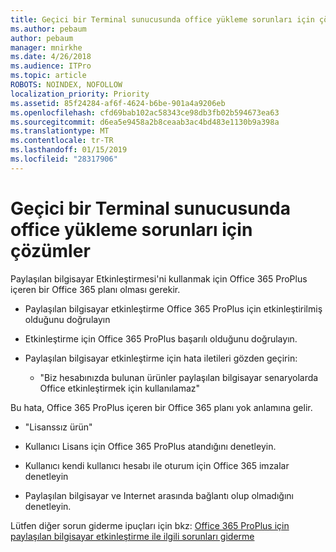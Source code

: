 ```yaml
---
title: Geçici bir Terminal sunucusunda office yükleme sorunları için çözümler
ms.author: pebaum
author: pebaum
manager: mnirkhe
ms.date: 4/26/2018
ms.audience: ITPro
ms.topic: article
ROBOTS: NOINDEX, NOFOLLOW
localization_priority: Priority
ms.assetid: 85f24284-af6f-4624-b6be-901a4a9206eb
ms.openlocfilehash: cfd69bab102ac58343ce98db3fb02b594673ea63
ms.sourcegitcommit: d6ea5e9458a2b8ceaab3ac4bd483e1130b9a398a
ms.translationtype: MT
ms.contentlocale: tr-TR
ms.lasthandoff: 01/15/2019
ms.locfileid: "28317906"
---
```

# <a name="solutions-for-issues-around-installing-office-on-a-terminal-server"></a>Geçici bir Terminal sunucusunda office yükleme sorunları için çözümler

Paylaşılan bilgisayar Etkinleştirmesi'ni kullanmak için Office 365 ProPlus içeren bir Office 365 planı olması gerekir.
  
- Paylaşılan bilgisayar etkinleştirme Office 365 ProPlus için etkinleştirilmiş olduğunu doğrulayın
    
- Etkinleştirme için Office 365 ProPlus başarılı olduğunu doğrulayın.
    
- Paylaşılan bilgisayar etkinleştirme için hata iletileri gözden geçirin:
    
  - "Biz hesabınızda bulunan ürünler paylaşılan bilgisayar senaryolarda Office etkinleştirmek için kullanılamaz"
  
Bu hata, Office 365 ProPlus içeren bir Office 365 planı yok anlamına gelir.
    
  - "Lisanssız ürün"
    
  - Kullanıcı Lisans için Office 365 ProPlus atandığını denetleyin.
    
  - Kullanıcı kendi kullanıcı hesabı ile oturum için Office 365 imzalar denetleyin
    
  - Paylaşılan bilgisayar ve Internet arasında bağlantı olup olmadığını denetleyin.
    
Lütfen diğer sorun giderme ipuçları için bkz: [Office 365 ProPlus için paylaşılan bilgisayar etkinleştirme ile ilgili sorunları giderme](https://docs.microsoft.com/DeployOffice/troubleshoot-issues-with-shared-computer-activation-for-office-365-proplus)
  

